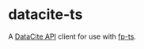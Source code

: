 # datacite-ts

A [DataCite API] client for use with [fp-ts].

[datacite api]: https://support.datacite.org/docs/api
[fp-ts]: https://gcanti.github.io/fp-ts/
